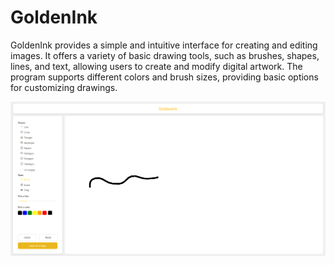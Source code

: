 # GoldenInk

GoldenInk provides a simple and intuitive interface for creating and editing images. It offers a variety of basic drawing tools, such as brushes, shapes, lines, and text, allowing users to create and modify digital artwork. The program supports different colors and brush sizes, providing basic options for customizing drawings.

<img src="/public/gold.png">
